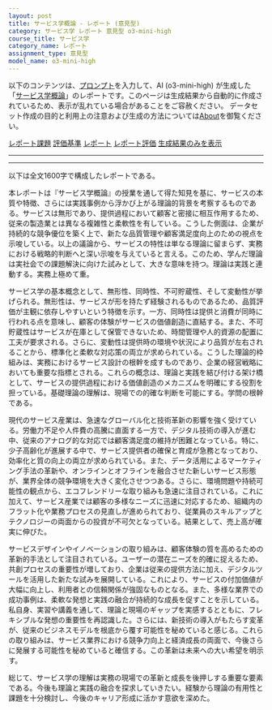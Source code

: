 ```yaml
---
layout: post
title: サービス学概論 - レポート (意見型)
category: サービス学 レポート 意見型 o3-mini-high
course_title: サービス学
category_name: レポート
assignment_type: 意見型
model_name: o3-mini-high
---
```


以下のコンテンツは、[プロンプト](https://github.com/takedatoshiyuki/synthetic_assignments/tree/main/generated/サービス学/o3-mini-high/prompt_レポート-意見型.md)を入力して、AI (o3-mini-high) が生成した「[サービス学概論](/contents/サービス学/)」のレポートです。このページは生成結果から自動的に作成されているため、表示が乱れている場合があることをご容赦ください。
データセット作成の目的と利用上の注意および生成の方法については[About](/About)を御覧ください。

[レポート課題](../レポート課題-意見型)
[評価基準](../評価基準-意見型)
[レポート](../レポート-意見型)
[レポート評価](../レポート評価-意見型)
[生成結果のみを表示](https://github.com/takedatoshiyuki/synthetic_assignments/tree/main/generated/サービス学/o3-mini-high/レポート-意見型.md)
  

***
***
  
以下は全文1600字で構成したレポートである。

本レポートは『サービス学概論』の授業を通して得た知見を基に、サービスの本質や特徴、さらには実践事例から浮かび上がる理論的背景を考察するものである。サービスは無形であり、提供過程において顧客と密接に相互作用するため、従来の製造業とは異なる複雑性と柔軟性を有している。こうした側面は、企業が持続的な競争優位を築く上で、新たな品質管理や顧客満足度向上のための視点を示唆している。以上の議論から、サービスの特性は単なる理論に留まらず、実務における戦略的判断へと深い示唆を与えていると言える。このため、学んだ理論は実社会での課題解決に向けた試みとして、大きな意味を持つ。理論は実践と連動する。実務上極めて重。

サービス学の基本概念として、無形性、同時性、不可貯蔵性、そして変動性が挙げられる。無形性は、サービスが形を持たず経験されるものであるため、品質評価が主観に依存しやすいという特徴を示す。一方、同時性は提供と消費が同時に行われる点を意味し、顧客の体験がサービスの価値創造に直結する。また、不可貯蔵性はサービスが在庫として保管できないため、時間管理や人的資源の配置に工夫が要求される。さらに、変動性は提供時の環境や状況により品質が左右されることから、標準化と柔軟な対応策の両立が求められている。こうした理論的枠組みは、実務におけるサービス設計の根幹を成すものであり、企業の経営戦略においても重要な指標とされる。これらの概念は、理論と実践を結び付ける架け橋として、サービスの提供過程における価値創造のメカニズムを明確にする役割を担っている。基礎理論の理解は、現場での的確な判断を可能にする。学問の根幹である。

現代のサービス産業は、急速なグローバル化と技術革新の影響を強く受けている。労働力不足や人件費の高騰に直面する一方で、デジタル技術の導入が進む中、従来のアナログ的な対応では顧客満足度の維持が困難となっている。特に、少子高齢化が進展する中で、サービス提供者の確保と育成が急務となっており、効率化と質の向上の両立が求められている。また、データ活用によるマーケティング手法の革新や、オンラインとオフラインを融合させた新しいサービス形態が、業界全体の競争環境を大きく変化させつつある。さらに、環境問題や持続可能性の観点から、エコフレンドリーな取り組みも急速に注目されている。これに加えて、サービス産業では顧客の多様なニーズに迅速に対応するため、組織内のフラット化や業務プロセスの見直しが進められており、従業員のスキルアップとテクノロジーの両面からの投資が不可欠となっている。結果として、売上高が確実に伸びた。

サービスデザインやイノベーションの取り組みは、顧客体験の質を高めるための革新的手法として注目されている。ユーザーの潜在ニーズを的確に捉えるため、共創プロセスの重要性が増しており、企業は従来の提供方法に加え、デジタルツールを活用した新たな試みを展開している。これにより、サービスの付加価値が大幅に向上し、利用者との信頼関係が強固なものとなる。また、多様な業界での成功事例は、柔軟な発想と実践の融合が持続的な成長を促すことを示している。私自身、実習や講義を通して、理論と現場のギャップを実感するとともに、フレキシブルな発想の重要性を再認識した。さらには、新技術の導入がもたらす変革が、従来のビジネスモデルを根底から覆す可能性を秘めていると感じる。これらの取り組みは、サービス業界における競争力向上と経済成長の両面で、今後さらに発展する可能性を秘めていると確信する。この革新は未来への大い希望を明示す。

総じて、サービス学の理解は実務の現場での革新と成長を後押しする重要な要素である。今後も理論と実践の融合を探求していきたい。経験から理論の有用性と課題を十分検討し、今後のキャリア形成に活かす意欲を深めた。
